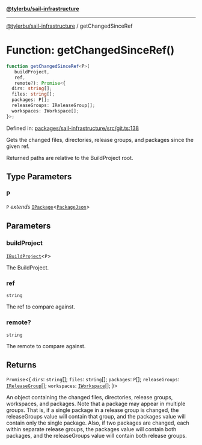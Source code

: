 [**@tylerbu/sail-infrastructure**](../README.md)

***

[@tylerbu/sail-infrastructure](../README.md) / getChangedSinceRef

# Function: getChangedSinceRef()

```ts
function getChangedSinceRef<P>(
   buildProject, 
   ref, 
   remote?): Promise<{
  dirs: string[];
  files: string[];
  packages: P[];
  releaseGroups: IReleaseGroup[];
  workspaces: IWorkspace[];
}>;
```

Defined in: [packages/sail-infrastructure/src/git.ts:138](https://github.com/microsoft/FluidFramework/blob/main/packages/sail-infrastructure/src/git.ts#L138)

Gets the changed files, directories, release groups, and packages since the given ref.

Returned paths are relative to the BuildProject root.

## Type Parameters

### P

`P` *extends* [`IPackage`](../interfaces/IPackage.md)\<[`PackageJson`](../type-aliases/PackageJson.md)\>

## Parameters

### buildProject

[`IBuildProject`](../interfaces/IBuildProject.md)\<`P`\>

The BuildProject.

### ref

`string`

The ref to compare against.

### remote?

`string`

The remote to compare against.

## Returns

`Promise`\<\{
  `dirs`: `string`[];
  `files`: `string`[];
  `packages`: `P`[];
  `releaseGroups`: [`IReleaseGroup`](../interfaces/IReleaseGroup.md)[];
  `workspaces`: [`IWorkspace`](../interfaces/IWorkspace.md)[];
\}\>

An object containing the changed files, directories, release groups, workspaces, and packages. Note that a
package may appear in multiple groups. That is, if a single package in a release group is changed, the releaseGroups
value will contain that group, and the packages value will contain only the single package. Also, if two packages are
changed, each within separate release groups, the packages value will contain both packages, and the releaseGroups
value will contain both release groups.
